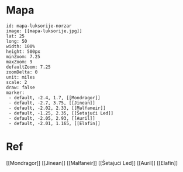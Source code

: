 # Mapa

```leaflet
id: mapa-luksorije-norzar
image: [[mapa-luksorije.jpg]]
lat: 25
long: 50
width: 100%
height: 500px
minZoom: 7.25
maxZoom: 9
defaultZoom: 7.25
zoomDelta: 0
unit: miles
scale: 2
draw: false
marker:
 - default, -2.4, 1.7, [[Mondragor]]
 - default, -2.7, 3.75, [[Jinean]]
 - default, -2.02, 2.33, [[Malfaneir]]
 - default, -1.25, 2.35, [[Šetajući Led]]
 - default, -2.05, 2.93, [[Auril]]
 - default, -2.01, 1.165, [[Elafin]]
```

# Ref

[[Mondragor]]
[[Jinean]]
[[Malfaneir]]
[[Šetajući Led]]
[[Auril]]
[[Elafin]]